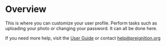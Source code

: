 # Overview 

This is where you can customize your user profile.  Perform tasks such as uploading your photo or changing your password.    It can all be done here.

If you need more help, visit the [User Guide](https://app.gitbook.com/@preignition-user-guide/s/38da042f5cff300cc6313ff4c81eea3a/program-user-guide/portfolio/settings/my-profile) or contact help@preignition.org